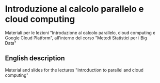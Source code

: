# Introduzione al calcolo parallelo e cloud computing

Materiali per le lezioni "Introduzione al calcolo parallelo, cloud computing e Google Cloud Platform", all'interno del corso "Metodi Statistici per i  Big Data"

## English description
Material and slides for the lectures "Introduction to parallel and cloud computing"


